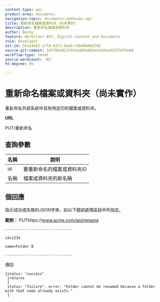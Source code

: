 ```yaml
---
content-type: api
product-area: documents
navigation-topic: documents-webhooks-api
title: 重新命名檔案或資料夾（尚未實作）
description: 重新命名檔案或資料夾
author: Becky
feature: Workfront API, Digital Content and Documents
role: Developer
exl-id: 5b1a4a02-a7fd-41f2-9adb-74b40606270b
source-git-commit: 14ff8da8137493e805e683e5426ea933f56f8eb8
workflow-type: tm+mt
source-wordcount: '81'
ht-degree: 8%

---
```



# 重新命名檔案或資料夾（尚未實作）

重新命名外部系統中具有特定ID的檔案或資料夾。

**URL**

PUT/重新命名

## 查詢參數

| 名稱  | 說明 |
|---|---|
| id | 要重新命名的檔案或資料夾ID |
| 名稱  | 檔案或資料夾的新名稱 |


## 個回應

指示成功或失敗的JSON字串，如以下錯誤處理區段中所指定。

**範例：** PUThttps://www.acme.com/api/rename

```
-------------------------------

id=1234

name=Folder B ­­­­­­­­­­­­­­­­­­­­­­­­­­­­­­­­­­­­

-------------------------------
```

傳回

```
{status: "success"
 }returns
 {
 status: "failure", error: "Folder cannot be renamed because a folder with that name already exists."
 }
```

